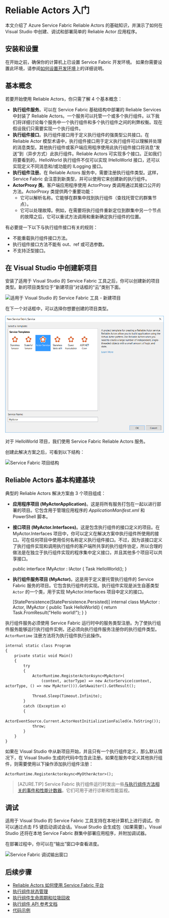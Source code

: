 <properties
   pageTitle="Service Fabric Reliable Actors 入门 | Azure"
   description="本教程将向你演示使用 Service Fabric Reliable Actors 创建、调试和部署简单的基于执行组件的服务的步骤。"
   services="service-fabric"
   documentationCenter=".net"
   authors="vturecek"
   manager="timlt"
   editor=""/>

<tags
   ms.service="service-fabric"
   ms.devlang="dotnet"
   ms.topic="article"
   ms.tgt_pltfrm="NA"
   ms.workload="NA"
   ms.date="09/25/2016"
   wacn.date="08/08/2016"
   ms.author="vturecek"/>
# Reliable Actors 入门
本文介绍了 Azure Service Fabric Reliable Actors 的基础知识，并演示了如何在 Visual Studio 中创建、调试和部署简单的 Reliable Actor 应用程序。

## 安装和设置
在开始之前，确保你的计算机上已设置 Service Fabric 开发环境。
如果你需要设置此环境，请参阅[如何设置开发环境](/documentation/articles/service-fabric-get-started/)上的详细说明。

## 基本概念
若要开始使用 Reliable Actors，你只需了解 4 个基本概念：

* **执行组件服务**。可以在 Service Fabric 基础结构中部署的 Reliable Services 中封装了 Reliable Actors。一个服务可以托管一个或多个执行组件。以下我们将详细讨论每个服务中一个执行组件和多个执行组件之间的利弊权衡。现在假设我们只需要实现一个执行组件。
* **执行组件接口**。执行组件接口用于定义执行组件的强类型公共接口。在 Reliable Actor 模型术语中，执行组件接口用于定义执行组件可以理解并处理的消息类型。其他执行组件或客户端应用程序使用此执行组件接口将消息“发送”到（异步方式）此执行组件。Reliable Actors 可实现多个接口。正如我们将要看到的，HelloWorld 执行组件不仅可以实现 IHelloWorld 接口，还可以实现定义不同消息和/或功能的 ILogging 接口。
* **执行组件注册**。在 Reliable Actors 服务中，需要注册执行组件类型。这样，Service Fabric 会注意到新类型，并可以使用它来创建新的执行组件。
* **ActorProxy 类**。客户端应用程序使用 ActorProxy 类调用通过其接口公开的方法。ActorProxy 类提供两个重要功能：
	* 它可以解析名称。它能够在群集中找到执行组件（查找托管它的群集节点）。
	* 它可以处理故障。例如，在需要将执行组件重新定位到群集中另一个节点的故障之后，它可以重试方法调用和重新确定执行组件的位置。

有必要提一下以下与执行组件接口有关的规则：

- 不能重载执行组件接口方法。
- 执行组件接口方法不能有 out、ref 或可选参数。
- 不支持泛型接口。

## 在 Visual Studio 中创建新项目
安装了适用于 Visual Studio 的 Service Fabric 工具之后，你可以创建新的项目类型。新的项目类型位于“新建项目”对话框的“云”类别下面。


![适用于 Visual Studio 的 Service Fabric 工具 - 新建项目][1]

在下一个对话框中，可以选择你想要创建的项目类型。

![Service Fabric 项目模板][5]

对于 HelloWorld 项目，我们使用 Service Fabric Reliable Actors 服务。

创建此解决方案之后，可看到以下结构：

![Service Fabric 项目结构][2]

## Reliable Actors 基本构建基块

典型的 Reliable Actors 解决方案由 3 个项目组成：

* **应用程序项目 (MyActorApplication)**。这是将所有服务打包在一起以进行部署的项目。它包含用于管理应用程序的 *ApplicationManifest.xml* 和 PowerShell 脚本。

* **接口项目 (MyActor.Interfaces)**。这是包含执行组件的接口定义的项目。在 MyActor.Interfaces 项目中，你可以定义在解决方案中执行组件所使用的接口。可在任何项目中使用任何名称定义执行组件接口。不过，因为该接口定义了执行组件实现和调用执行组件的客户端所共享的执行组件协定，所以合理的做法是在独立于执行组件实现的程序集中定义接口，并且其他多个项目可以共享接口。


	public interface IMyActor : IActor
	{
    	Task<string> HelloWorld();
	}


* **执行组件服务项目 (MyActor)**。这是用于定义要托管执行组件的 Service Fabric 服务的项目。它包含执行组件的实现。执行组件实现是派生自基类型 `Actor` 的一个类，用于实现 MyActor.Interfaces 项目中定义的接口。


	[StatePersistence(StatePersistence.Persisted)]
	internal class MyActor : Actor, IMyActor
	{
    	public Task<string> HelloWorld()
    	{
        	return Task.FromResult("Hello world!");
    	}
	}


执行组件服务必须使用 Service Fabric 运行时中的服务类型注册。为了使执行组件服务能够运行执行组件实例，还必须向执行组件服务注册你的执行组件类型。`ActorRuntime` 注册方法将为执行组件执行此操作。


	internal static class Program
	{
    	private static void Main()
    	{
        	try
        	{
            	ActorRuntime.RegisterActorAsync<MyActor>(
                	(context, actorType) => new ActorService(context, actorType, () => new MyActor())).GetAwaiter().GetResult();

            	Thread.Sleep(Timeout.Infinite);
        	}
        	catch (Exception e)
        	{
            	ActorEventSource.Current.ActorHostInitializationFailed(e.ToString());
            	throw;
        	}
    	}
	}



如果在 Visual Studio 中从新项目开始，并且只有一个执行组件定义，那么默认情况下，在 Visual Studio 生成的代码中包含此注册。如果在服务中定义其他执行组件，则需要使用以下操作添加执行组件注册：

	ActorRuntime.RegisterActorAsync<MyOtherActor>();


> [AZURE.TIP] Service Fabric 执行组件运行时发出一些[与执行组件方法相关的事件和性能计数器](/documentation/articles/service-fabric-reliable-actors-diagnostics/#actor-method-events-and-performance-counters)。它们可用于进行诊断和性能监视。


## 调试

适用于 Visual Studio 的 Service Fabric 工具支持在本地计算机上进行调试。你可以通过点击 F5 键启动调试会话。Visual Studio 会生成包（如果需要）。Visual Studio 还将在本地 Service Fabric 群集中部署应用程序，并附加调试器。

在部署过程中，你可以在“输出”窗口中查看进度。

![Service Fabric 调试输出窗口][3]


## 后续步骤
 - [Reliable Actors 如何使用 Service Fabric 平台](/documentation/articles/service-fabric-reliable-actors-platform/)
 - [执行组件状态管理](/documentation/articles/service-fabric-reliable-actors-state-management/)
 - [执行组件生命周期和垃圾回收](/documentation/articles/service-fabric-reliable-actors-lifecycle/)
 - [执行组件 API 参考文档](https://msdn.microsoft.com/zh-cn/library/azure/dn971626.aspx)
 - [代码示例](https://github.com/Azure/servicefabric-samples)


<!--Image references-->
[1]: ./media/service-fabric-reliable-actors-get-started/reliable-actors-newproject.PNG
[2]: ./media/service-fabric-reliable-actors-get-started/reliable-actors-projectstructure.PNG
[3]: ./media/service-fabric-reliable-actors-get-started/debugging-output.PNG
[4]: ./media/service-fabric-reliable-actors-get-started/vs-context-menu.png
[5]: ./media/service-fabric-reliable-actors-get-started/reliable-actors-newproject1.PNG

<!---HONumber=Mooncake_0801_2016-->